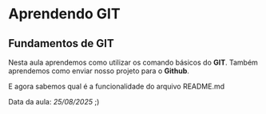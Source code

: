 # Aprendendo GIT
## Fundamentos de GIT

Nesta aula aprendemos como utilizar os comando básicos do **GIT**.
Também aprendemos como enviar nosso projeto para o **Github**.

E agora sabemos qual é a funcionalidade do arquivo README.md 

Data da aula: *25/08/2025* ;)